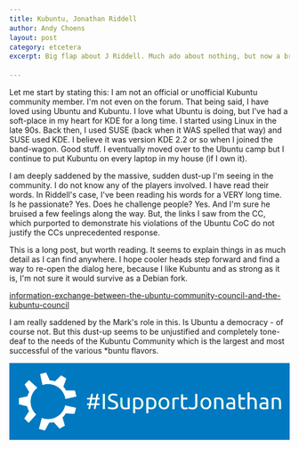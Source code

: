 ```yaml
---
title: Kubuntu, Jonathan Riddell
author: Andy Choens
layout: post
category: etcetera
excerpt: Big flap about J Riddell. Much ado about nothing, but now a bruised community.

---
```


Let me start by stating this: I am not an official or unofficial
Kubuntu community member. I'm not even on the forum. That being said,
I have loved using Ubuntu and Kubuntu. I love what Ubuntu is doing,
but I've had a soft-place in my heart for KDE for a long time. I
started using Linux in the late 90s. Back then, I used SUSE (back when
it WAS spelled that way) and SUSE used KDE. I believe it was version
KDE 2.2 or so when I joined the band-wagon. Good stuff. I eventually
moved over to the Ubuntu camp but I continue to put Kubuntu on every
laptop in my house (if I own it).

I am deeply saddened by the massive, sudden dust-up I'm seeing in the
community. I do not know any of the players involved. I have read
their words. In Riddell's case, I've been reading his words for a VERY
long time. Is he passionate? Yes. Does he challenge people? Yes. And
I'm sure he bruised a few feelings along the way. But, the links I saw
from the CC, which purported to demonstrate his violations of the
Ubuntu CoC do not justify the CCs unprecedented response.

This is a long post, but worth reading. It seems to explain things in
as much detail as I can find anywhere. I hope cooler heads step
forward and find a way to re-open the dialog here, because I like
Kubuntu and as strong as it is, I'm not sure it would survive as a
Debian fork.

[information-exchange-between-the-ubuntu-community-council-and-the-kubuntu-council](https://skitterman.wordpress.com/2015/05/26/information-exchange-between-the-ubuntu-community-council-and-the-kubuntu-council/)

I am really saddened by the Mark's role in this. Is Ubuntu a
democracy - of course not. But this dust-up seems to be unjustified
and completely tone-deaf to the needs of the Kubuntu Community which
is the largest and most successful of the various *buntu flavors.

<img src="/img/2015-05-26/support-banner.png" alt="I support Jonathan Riddell." class="img" > 

